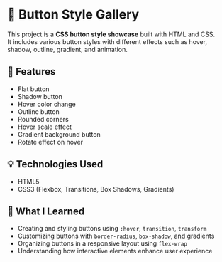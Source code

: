 # 🎨 Button Style Gallery

This project is a **CSS button style showcase** built with HTML and CSS.  
It includes various button styles with different effects such as hover, shadow, outline, gradient, and animation.

## 📌 Features

- Flat button
- Shadow button
- Hover color change
- Outline button
- Rounded corners
- Hover scale effect
- Gradient background button
- Rotate effect on hover

## 💡 Technologies Used

- HTML5
- CSS3 (Flexbox, Transitions, Box Shadows, Gradients)

## 🎯 What I Learned

- Creating and styling buttons using `:hover`, `transition`, `transform`
- Customizing buttons with `border-radius`, `box-shadow`, and gradients
- Organizing buttons in a responsive layout using `flex-wrap`
- Understanding how interactive elements enhance user experience
